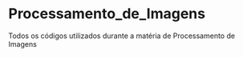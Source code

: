 # Processamento_de_Imagens
Todos os códigos utilizados durante a matéria de Processamento de Imagens
